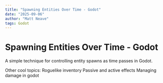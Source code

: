 ```yaml
---
title: "Spawning Entities Over Time - Godot"
date: "2025-09-06"
author: "Matt Neave"
tags: Godot
---
```


# Spawning Entities Over Time - Godot

A simple technique for controlling entity spawns as time passes in Godot.

Other cool topics:
Roguelike inventory
Passive and active effects
Managing damage in godot